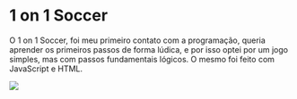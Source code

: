 # 1 on 1 Soccer

O 1 on 1 Soccer, foi meu primeiro contato com a programação, queria aprender os primeiros passos de forma lúdica, e por isso optei por um jogo simples, mas com passos fundamentais lógicos.
O mesmo foi feito com JavaScript e HTML.

![](src/img/play_soccer.png)


